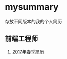 # mysummary
存放不同版本的我的个人简历

## 前端工程师
1. [2017年春季简历](https://github.com/zhangzju/mysummary/blob/master/%E5%89%8D%E7%AB%AF%26%E5%85%A8%E6%A0%88%E5%B7%A5%E7%A8%8B%E5%B8%88%E7%AE%80%E5%8E%86--%E5%BC%A0%E4%BC%9F--%E4%BA%8C%E5%B9%B4%E7%BB%8F%E9%AA%8C)
